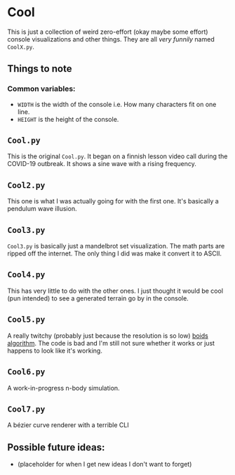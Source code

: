 # Cool

This is just a collection of weird zero-effort (okay maybe some effort) console visualizations and other things. They are all _very funnily_ named `CoolX.py`.

## Things to note

### Common variables:

- `WIDTH` is the width of the console i.e. How many characters fit on one line.
- `HEIGHT` is the height of the console.

## `Cool.py`

This is the original `Cool.py`. It began on a finnish lesson video call during the COVID-19 outbreak. It shows a sine wave with a rising frequency.

## `Cool2.py`

This one is what I was actually going for with the first one. It's basically a pendulum wave illusion.

## `Cool3.py`

`Cool3.py` is basically just a mandelbrot set visualization. The math parts are ripped off the internet. The only thing I did was make it convert it to ASCII.

## `Cool4.py`

This has very little to do with the other ones. I just thought it would be cool (pun intended) to see a generated terrain go by in the console.

## `Cool5.py`

A really twitchy (probably just because the resolution is so low) [boids algorithm](https://en.wikipedia.org/wiki/Boids). The code is bad and I'm still not sure whether it works or just happens to look like it's working.

## `Cool6.py`

A work-in-progress n-body simulation.

## `Cool7.py`

A bézier curve renderer with a terrible CLI

## Possible future ideas:

- (placeholder for when I get new ideas I don't want to forget)
